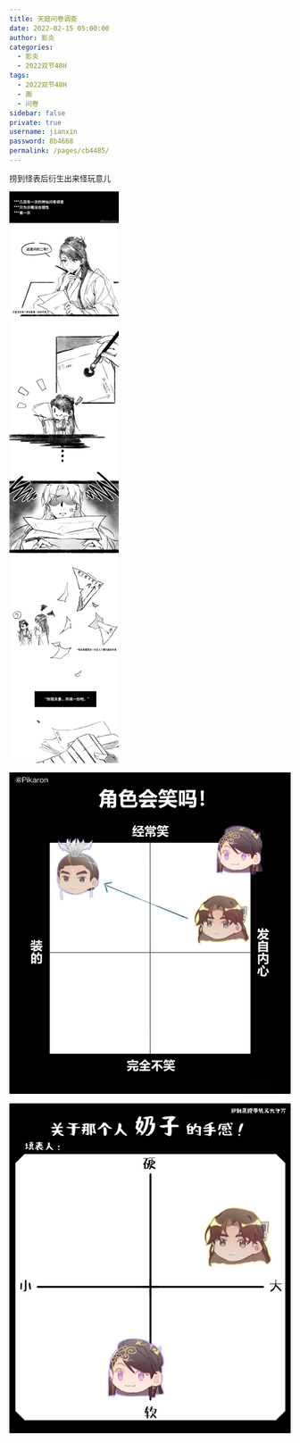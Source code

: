 ```yaml
---
title: 天庭问卷调查
date: 2022-02-15 05:00:00
author: 影炎
categories: 
  - 影炎
  - 2022双节48H
tags: 
  - 2022双节48H
  - 画
  - 问卷
sidebar: false
private: true
username: jianxin
password: 8b4668
permalink: /pages/cb4485/
---
```


捞到怪表后衍生出来怪玩意儿

![问卷调查1](/img/yingyan/问卷调查1.jpg)

![问卷调查2](/img/yingyan/问卷调查2.jpg)

![问卷调查3](/img/yingyan/问卷调查3.jpg)
